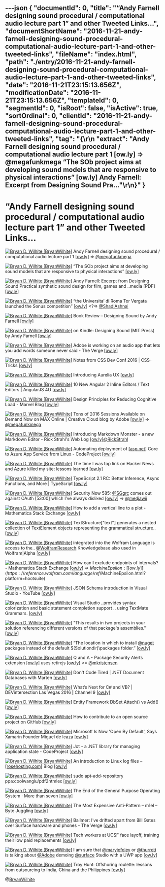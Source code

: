 ---json
{
  "documentId": 0,
  "title": "“Andy Farnell designing sound procedural / computational audio lecture part 1” and other Tweeted Links…",
  "documentShortName": "2016-11-21-andy-farnell-designing-sound-procedural-computational-audio-lecture-part-1-and-other-tweeted-links",
  "fileName": "index.html",
  "path": "./entry/2016-11-21-andy-farnell-designing-sound-procedural-computational-audio-lecture-part-1-and-other-tweeted-links",
  "date": "2016-11-21T23:15:13.656Z",
  "modificationDate": "2016-11-21T23:15:13.656Z",
  "templateId": 0,
  "segmentId": 0,
  "isRoot": false,
  "isActive": true,
  "sortOrdinal": 0,
  "clientId": "2016-11-21-andy-farnell-designing-sound-procedural-computational-audio-lecture-part-1-and-other-tweeted-links",
  "tag": "{\r\n  \"extract\": \"Andy Farnell designing sound procedural / computational audio lecture part 1 [ow.ly] => @megafunkmega “The SOb project aims at developing sound models that are responsive to physical interactions” [ow.ly] Andy Farnell: Excerpt from Designing Sound Pra...\"\r\n}"
}
---

# “Andy Farnell designing sound procedural / computational audio lecture part 1” and other Tweeted Links…

[<img alt="Bryan D. Wilhite [BryanWilhite]" src="https://songhay.blob.core.windows.net/shared-social-twitter/BryanWilhite.jpeg">](http://t.co/UNdqV0Z1zz "Bryan D. Wilhite [BryanWilhite]") Andy Farnell designing sound procedural / computational audio lecture part 1 [[ow.ly]](https://www.youtube.com/watch?v=Dc04hDcy3lo&list=PLLHtPBwbWUW5EG-4ajfz5BQBOIm31ClhC) => [@megafunkmega](http://twitter.com/megafunkmega)

[<img alt="Bryan D. Wilhite [BryanWilhite]" src="https://songhay.blob.core.windows.net/shared-social-twitter/BryanWilhite.jpeg">](http://t.co/UNdqV0Z1zz "Bryan D. Wilhite [BryanWilhite]") “The SOb project aims at developing sound models that are responsive to physical interactions” [[ow.ly]](http://www.soundobject.org/)

[<img alt="Bryan D. Wilhite [BryanWilhite]" src="https://songhay.blob.core.windows.net/shared-social-twitter/BryanWilhite.jpeg">](http://t.co/UNdqV0Z1zz "Bryan D. Wilhite [BryanWilhite]") Andy Farnell: Excerpt from Designing Sound Practical synthetic sound design for film, games and ..media [PDF] [[ow.ly]](http://aspress.co.uk/ds/pdf/pd_intro.pdf)

[<img alt="Bryan D. Wilhite [BryanWilhite]" src="https://songhay.blob.core.windows.net/shared-social-twitter/BryanWilhite.jpeg">](http://t.co/UNdqV0Z1zz "Bryan D. Wilhite [BryanWilhite]") “the Universita’ di Roma Tor Vergata launched the Sonus competition” [[ow.ly]](http://www.soundobject.org/EventOS/Sonus/Welcome.html) <?=> [@ShadiAshnai](http://twitter.com/ShadiAshnai)

[<img alt="Bryan D. Wilhite [BryanWilhite]" src="https://songhay.blob.core.windows.net/shared-social-twitter/BryanWilhite.jpeg">](http://t.co/UNdqV0Z1zz "Bryan D. Wilhite [BryanWilhite]") Book Review – Designing Sound by Andy Farnell [[ow.ly]](https://soundbytesmag.net/designingsoundbyandyfarnell/)

[<img alt="Bryan D. Wilhite [BryanWilhite]" src="https://songhay.blob.core.windows.net/shared-social-twitter/BryanWilhite.jpeg">](http://t.co/UNdqV0Z1zz "Bryan D. Wilhite [BryanWilhite]") on Kindle: Designing Sound (MIT Press) by Andy Farnell [[ow.ly]](https://www.amazon.com/Designing-Sound-Press-Andy-Farnell-ebook/dp/B008H5QA04%3FSubscriptionId%3D1SW6D7X6ZXXR92KVX0G2%26tag%3Dthekintespacec00%26linkCode%3Dxm2%26camp%3D2025%26creative%3D165953%26creativeASIN%3DB008H5QA04)

[<img alt="Bryan D. Wilhite [BryanWilhite]" src="https://songhay.blob.core.windows.net/shared-social-twitter/BryanWilhite.jpeg">](http://t.co/UNdqV0Z1zz "Bryan D. Wilhite [BryanWilhite]") Adobe is working on an audio app that lets you add words someone never said - The Verge [[ow.ly]](https://www.theverge.com/2016/11/3/13514088/adobe-photoshop-audio-project-voco)

[<img alt="Bryan D. Wilhite [BryanWilhite]" src="https://songhay.blob.core.windows.net/shared-social-twitter/BryanWilhite.jpeg">](http://t.co/UNdqV0Z1zz "Bryan D. Wilhite [BryanWilhite]") Notes from CSS Dev Conf 2016 | CSS-Tricks [[ow.ly]](https://css-tricks.com/notes-css-dev-conf-2016/)

[<img alt="Bryan D. Wilhite [BryanWilhite]" src="https://songhay.blob.core.windows.net/shared-social-twitter/BryanWilhite.jpeg">](http://t.co/UNdqV0Z1zz "Bryan D. Wilhite [BryanWilhite]") Introducing Aurelia UX [[ow.ly]](https://aurelia.io/blog/2016/11/04/introducing-aurelia-ux/)

[<img alt="Bryan D. Wilhite [BryanWilhite]" src="https://songhay.blob.core.windows.net/shared-social-twitter/BryanWilhite.jpeg">](http://t.co/UNdqV0Z1zz "Bryan D. Wilhite [BryanWilhite]") 10 New Angular 2 Inline Editors / Text Editors | AngularJS 4U [[ow.ly]](http://www.angularjs4u.com/angularjs2/10-angular-2-inline-editors-text-editors/)

[<img alt="Bryan D. Wilhite [BryanWilhite]" src="https://songhay.blob.core.windows.net/shared-social-twitter/BryanWilhite.jpeg">](http://t.co/UNdqV0Z1zz "Bryan D. Wilhite [BryanWilhite]") Design Principles for Reducing Cognitive Load - Marvel Blog [[ow.ly]](https://blog.marvelapp.com/design-principles-reducing-cognitive-load/)

[<img alt="Bryan D. Wilhite [BryanWilhite]" src="https://songhay.blob.core.windows.net/shared-social-twitter/BryanWilhite.jpeg">](http://t.co/UNdqV0Z1zz "Bryan D. Wilhite [BryanWilhite]") Tons of 2016 Sessions Available on Demand Now on MAX Online | Creative Cloud blog by Adobe [[ow.ly]](https://blogs.adobe.com/creativecloud/tons-of-2016-sessions-available-on-demand-now-on-max-online/) => [@megafunkmega](http://twitter.com/megafunkmega)

[<img alt="Bryan D. Wilhite [BryanWilhite]" src="https://songhay.blob.core.windows.net/shared-social-twitter/BryanWilhite.jpeg">](http://t.co/UNdqV0Z1zz "Bryan D. Wilhite [BryanWilhite]") Introducing Markdown Monster - a new Markdown Editor - Rick Strahl's Web Log [[ow.ly]](https://weblog.west-wind.com/posts/2016/Nov/04/Introducing-Markdown-Monster-a-new-Markdown-Editor)[@RickStrahl](http://twitter.com/RickStrahl)

[<img alt="Bryan D. Wilhite [BryanWilhite]" src="https://songhay.blob.core.windows.net/shared-social-twitter/BryanWilhite.jpeg">](http://t.co/UNdqV0Z1zz "Bryan D. Wilhite [BryanWilhite]") Automating deployment of [[asp.net]](http://ASP.NET) Core to Azure App Service from Linux - CodeProject [[ow.ly]](https://www.codeproject.com/Articles/1153874/Automating-deployment-of-ASP-NET-Core-to-Azure-App)

[<img alt="Bryan D. Wilhite [BryanWilhite]" src="https://songhay.blob.core.windows.net/shared-social-twitter/BryanWilhite.jpeg">](http://t.co/UNdqV0Z1zz "Bryan D. Wilhite [BryanWilhite]") The time I was top link on Hacker News and Azure killed my site: lessons learned [[ow.ly]](http://codeclimber.net.nz/archive/2016/11/03/The-time-I-was-top-link-on-Hacker-News-and/)

[<img alt="Bryan D. Wilhite [BryanWilhite]" src="https://songhay.blob.core.windows.net/shared-social-twitter/BryanWilhite.jpeg">](http://t.co/UNdqV0Z1zz "Bryan D. Wilhite [BryanWilhite]") TypeScript 2.1 RC: Better Inference, Async Functions, and More | TypeScript [[ow.ly]](https://devblogs.microsoft.com/typescript/typescript-2-1-rc-better-inference-async-functions-and-more-2/)

[<img alt="Bryan D. Wilhite [BryanWilhite]" src="https://songhay.blob.core.windows.net/shared-social-twitter/BryanWilhite.jpeg">](http://t.co/UNdqV0Z1zz "Bryan D. Wilhite [BryanWilhite]") Security Now 585: [@SGgrc](http://twitter.com/SGgrc) comes out against OAuth [53:00] which I’ve always disliked [[ow.ly]](https://www.youtube.com/watch?v=wIzwg5LtlL0) => [@medjawii](http://twitter.com/medjawii)

[<img alt="Bryan D. Wilhite [BryanWilhite]" src="https://songhay.blob.core.windows.net/shared-social-twitter/BryanWilhite.jpeg">](http://t.co/UNdqV0Z1zz "Bryan D. Wilhite [BryanWilhite]") How to add a vertical line to a plot - Mathematica Stack Exchange [[ow.ly]](https://mathematica.stackexchange.com/questions/3561/how-to-add-a-vertical-line-to-a-plot)

[<img alt="Bryan D. Wilhite [BryanWilhite]" src="https://songhay.blob.core.windows.net/shared-social-twitter/BryanWilhite.jpeg">](http://t.co/UNdqV0Z1zz "Bryan D. Wilhite [BryanWilhite]") TextStructure["text"] generates a nested collection of TextElement objects representing the grammatical structure.. [[ow.ly]](https://reference.wolfram.com/language/ref/TextStructure.html)

[<img alt="Bryan D. Wilhite [BryanWilhite]" src="https://songhay.blob.core.windows.net/shared-social-twitter/BryanWilhite.jpeg">](http://t.co/UNdqV0Z1zz "Bryan D. Wilhite [BryanWilhite]") integrated into the Wolfram Language is access to the.. [@WolframResearch](http://twitter.com/WolframResearch) Knowledgebase also used in Wolfram|Alpha [[ow.ly]](https://reference.wolfram.com/language/guide/KnowledgeRepresentationAndAccess.html)

[<img alt="Bryan D. Wilhite [BryanWilhite]" src="https://songhay.blob.core.windows.net/shared-social-twitter/BryanWilhite.jpeg">](http://t.co/UNdqV0Z1zz "Bryan D. Wilhite [BryanWilhite]") How can I exclude endpoints of intervals? - Mathematica Stack Exchange [[ow.ly]](https://mathematica.stackexchange.com/questions/110752/how-can-i-exclude-endpoints-of-intervals) => $MachineEpsilon: [[ow.ly]](https://reference.wolfram.com/language/ref/$MachineEpsilon.html?platform=hootsuite)

[<img alt="Bryan D. Wilhite [BryanWilhite]" src="https://songhay.blob.core.windows.net/shared-social-twitter/BryanWilhite.jpeg">](http://t.co/UNdqV0Z1zz "Bryan D. Wilhite [BryanWilhite]") JSON Schema introduction in Visual Studio - YouTube [[ow.ly]](https://www.youtube.com/watch?v=Jt5SCNC87d4)

[<img alt="Bryan D. Wilhite [BryanWilhite]" src="https://songhay.blob.core.windows.net/shared-social-twitter/BryanWilhite.jpeg">](http://t.co/UNdqV0Z1zz "Bryan D. Wilhite [BryanWilhite]") Visual Studio ..provides syntax colorization and basic statement completion support .. using TextMate Grammars. [[ow.ly]](https://docs.microsoft.com/en-us/visualstudio/ide/adding-visual-studio-editor-support-for-other-languages?view=vs-2015&redirectedfrom=MSDN)

[<img alt="Bryan D. Wilhite [BryanWilhite]" src="https://songhay.blob.core.windows.net/shared-social-twitter/BryanWilhite.jpeg">](http://t.co/UNdqV0Z1zz "Bryan D. Wilhite [BryanWilhite]") "This results in two projects in your solution referencing different versions of that package's assemblies." [[ow.ly]](https://stackoverflow.com/questions/5133516/why-am-i-getting-assembly-dll-must-be-strong-signed-in-order-to-be-marked-a)

[<img alt="Bryan D. Wilhite [BryanWilhite]" src="https://songhay.blob.core.windows.net/shared-social-twitter/BryanWilhite.jpeg">](http://t.co/UNdqV0Z1zz "Bryan D. Wilhite [BryanWilhite]") “The location in which to install [@nuget](http://twitter.com/nuget) packages instead of the default $(Solutiondir)\packages folder.” [[ow.ly]](https://docs.microsoft.com:443/en-us/nuget/reference/nuget-config-file#config-section)

[<img alt="Bryan D. Wilhite [BryanWilhite]" src="https://songhay.blob.core.windows.net/shared-social-twitter/BryanWilhite.jpeg">](http://t.co/UNdqV0Z1zz "Bryan D. Wilhite [BryanWilhite]") Q and A - Package Security Alerts extension [[ow.ly]](https://marketplace.visualstudio.com/items?itemName=MadsKristensen.PackageSecurityAlerts) uses retirejs [[ow.ly]](http://retirejs.github.io/retire.js/?platform=hootsuite) <= [@mkristensen](http://twitter.com/mkristensen)

[<img alt="Bryan D. Wilhite [BryanWilhite]" src="https://songhay.blob.core.windows.net/shared-social-twitter/BryanWilhite.jpeg">](http://t.co/UNdqV0Z1zz "Bryan D. Wilhite [BryanWilhite]") Don't Code Tired | .NET Document Databases with Marten [[ow.ly]](http://dontcodetired.com/blog/post/NET-Document-Databases-with-Marten)

[<img alt="Bryan D. Wilhite [BryanWilhite]" src="https://songhay.blob.core.windows.net/shared-social-twitter/BryanWilhite.jpeg">](http://t.co/UNdqV0Z1zz "Bryan D. Wilhite [BryanWilhite]") What’s Next for C# and VB? | DEVintersection Las Vegas 2016 | Channel 9 [[ow.ly]](https://channel9.msdn.com/Events/DEVintersection/DEVintersection-Las-Vegas-2016/DEVi015)

[<img alt="Bryan D. Wilhite [BryanWilhite]" src="https://songhay.blob.core.windows.net/shared-social-twitter/BryanWilhite.jpeg">](http://t.co/UNdqV0Z1zz "Bryan D. Wilhite [BryanWilhite]") Entity Framework DbSet Attach() vs Add() [[ow.ly]](http://geekswithblogs.net/renso/archive/2016/11/07/entity-framework-dbset-attach-vs-add.aspx)

[<img alt="Bryan D. Wilhite [BryanWilhite]" src="https://songhay.blob.core.windows.net/shared-social-twitter/BryanWilhite.jpeg">](http://t.co/UNdqV0Z1zz "Bryan D. Wilhite [BryanWilhite]") How to contribute to an open source project on GitHub [[ow.ly]](http://blog.davidecoppola.com/2016/11/howto-contribute-to-open-source-project-on-github/)

[<img alt="Bryan D. Wilhite [BryanWilhite]" src="https://songhay.blob.core.windows.net/shared-social-twitter/BryanWilhite.jpeg">](http://t.co/UNdqV0Z1zz "Bryan D. Wilhite [BryanWilhite]") Microsoft Is Now 'Open By Default', Says Xamarin Founder Miguel de Icaza [[ow.ly]](https://www.forbes.com/sites/adrianbridgwater/2016/11/08/microsoft-is-now-open-by-default-says-xamarin-founder-miguel-de-icaza/#628fa45c20e7)

[<img alt="Bryan D. Wilhite [BryanWilhite]" src="https://songhay.blob.core.windows.net/shared-social-twitter/BryanWilhite.jpeg">](http://t.co/UNdqV0Z1zz "Bryan D. Wilhite [BryanWilhite]") Jot - a .NET library for managing application state - CodeProject [[ow.ly]](https://www.codeproject.com/Articles/1152831/Jot-a-NET-library-for-managing-application-state)

[<img alt="Bryan D. Wilhite [BryanWilhite]" src="https://songhay.blob.core.windows.net/shared-social-twitter/BryanWilhite.jpeg">](http://t.co/UNdqV0Z1zz "Bryan D. Wilhite [BryanWilhite]") An introduction to Linux log files – [[rosehosting.com]](http://RoseHosting.com) Blog [[ow.ly]](https://www.rosehosting.com/blog/linux-log-files/)

[<img alt="Bryan D. Wilhite [BryanWilhite]" src="https://songhay.blob.core.windows.net/shared-social-twitter/BryanWilhite.jpeg">](http://t.co/UNdqV0Z1zz "Bryan D. Wilhite [BryanWilhite]") sudo apt-add-repository ppa:coolwanglu/pdf2htmlex [[ow.ly]](https://github.com/coolwanglu/pdf2htmlEX/issues/349)

[<img alt="Bryan D. Wilhite [BryanWilhite]" src="https://songhay.blob.core.windows.net/shared-social-twitter/BryanWilhite.jpeg">](http://t.co/UNdqV0Z1zz "Bryan D. Wilhite [BryanWilhite]") The End of the General Purpose Operating System · More than seven [[ow.ly]](https://www.morethanseven.net/2016/11/05/the-end-of-the-general-purpose-operating-system-as-it-happens/)

[<img alt="Bryan D. Wilhite [BryanWilhite]" src="https://songhay.blob.core.windows.net/shared-social-twitter/BryanWilhite.jpeg">](http://t.co/UNdqV0Z1zz "Bryan D. Wilhite [BryanWilhite]") The Most Expensive Anti-Pattern – m1el – Byte Juggling [[ow.ly]](http://m1el.github.io/printf-antipattern/)

[<img alt="Bryan D. Wilhite [BryanWilhite]" src="https://songhay.blob.core.windows.net/shared-social-twitter/BryanWilhite.jpeg">](http://t.co/UNdqV0Z1zz "Bryan D. Wilhite [BryanWilhite]") Ballmer: I’ve drifted apart from Bill Gates over Surface hardware and phones - The Verge [[ow.ly]](https://www.theverge.com/2016/11/4/13519790/steve-ballmer-bloomberg-interview-bill-gates-surface-nokia-hardware)

[<img alt="Bryan D. Wilhite [BryanWilhite]" src="https://songhay.blob.core.windows.net/shared-social-twitter/BryanWilhite.jpeg">](http://t.co/UNdqV0Z1zz "Bryan D. Wilhite [BryanWilhite]") Tech workers at UCSF face layoff, training their low paid replacements [[ow.ly]](https://www.mercurynews.com/2016/11/03/after-pink-slips-ucsf-tech-workers-train-their-foreign-replacements/)

[<img alt="Bryan D. Wilhite [BryanWilhite]" src="https://songhay.blob.core.windows.net/shared-social-twitter/BryanWilhite.jpeg">](http://t.co/UNdqV0Z1zz "Bryan D. Wilhite [BryanWilhite]") I am sure that [@maryjofoley](http://twitter.com/maryjofoley) or [@thurrott](http://twitter.com/thurrott) is talking about [@Adobe](http://twitter.com/Adobe) demoing [@surface](http://twitter.com/surface) Studio with a UWP app [[ow.ly]](https://www.youtube.com/watch?v=pf35qphKOWE)

[<img alt="Bryan D. Wilhite [BryanWilhite]" src="https://songhay.blob.core.windows.net/shared-social-twitter/BryanWilhite.jpeg">](http://t.co/UNdqV0Z1zz "Bryan D. Wilhite [BryanWilhite]") Troy Hunt: Offshoring roulette: lessons from outsourcing to India, China and the Philippines [[ow.ly]](https://www.troyhunt.com/offshoring-roulette-lessons-from-outsourcing-to-india-china-and-the-philippines/)

@[BryanWilhite](https://twitter.com/BryanWilhite)
